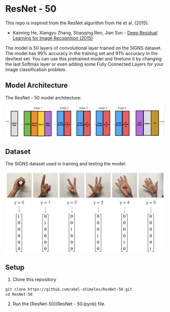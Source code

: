 # ResNet - 50

This repo is inspired from the ResNet algorithm from He et al. (2015).

* Kaiming He, Xiangyu Zhang, Shaoqing Ren, Jian Sun - [Deep Residual Learning for Image Recognition (2015)](https://arxiv.org/abs/1512.03385)


The model is 50 layers of convolutional layer trained on the SIGNS dataset. The model has 99% accuracy in the training set and 91% accuracy in the dev/test set.
You can use this pretrained model and finetune it by changing the last Softmax layer or even adding some Fully Connected Layers for your image classification problem.

## Model Architecture
The ResNet - 50 model architecture:

![ResNet - 50 Architecture](images/ResNet_Arcitecture.png?raw=true "ResNet - 50 Architecture")

## Dataset
The SIGNS dataset used in training and testing the model:


![SIGNS dataset](images/signs_data.png?raw=true "SIGNS dataset")

## Setup
1. Clone this repository
```shell
git clone https://github.com/abel-shimeles/ResNet-50.git
cd ResNet-50
```
2. Run the [ResNet-50](ResNet - 50.ipynb) file.
